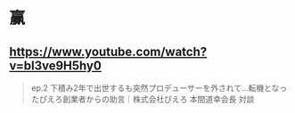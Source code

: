 # 赢

## https://www.youtube.com/watch?v=bl3ve9H5hy0

> ep.2 下積み2年で出世するも突然プロデューサーを外されて…転機となったぴえろ創業者からの助言｜株式会社ぴえろ 本間道幸会長 対談 
